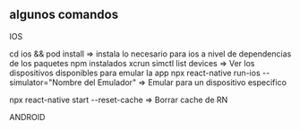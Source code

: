 ## algunos comandos

IOS

cd ios && pod install => instala lo necesario para ios a nivel de dependencias de los paquetes npm instalados
xcrun simctl list devices => Ver los dispositivos disponibles para emular la app
npx react-native run-ios --simulator="Nombre del Emulador" => Emular para un dispositivo especifico

npx react-native start --reset-cache => Borrar cache de RN



ANDROID